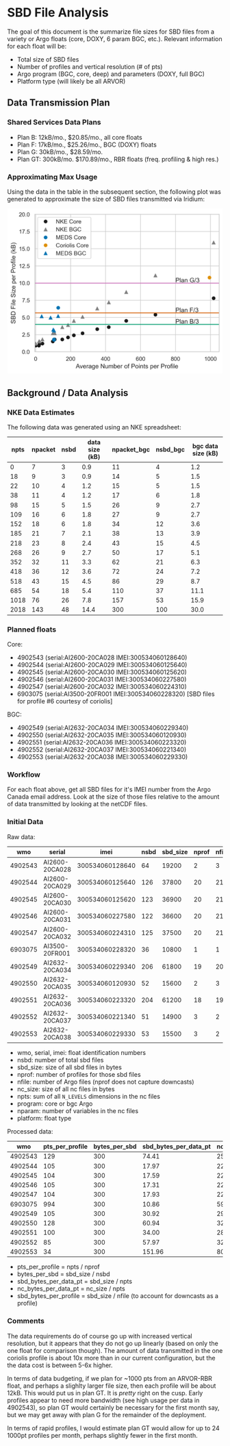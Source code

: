 # SBD File Analysis

The goal of this document is the summarize file sizes for SBD files from
a variety or Argo floats (core, DOXY, 6 param BGC, etc.). Relevant information
for each float will be:

- Total size of SBD files
- Number of profiles and vertical resolution (# of pts)
- Argo program (BGC, core, deep) and parameters (DOXY, full BGC)
- Platform type (will likely be all ARVOR)

## Data Transmission Plan

### Shared Services Data Plans

- Plan B: 12kB/mo., $20.85/mo., all core floats
- Plan F: 17kB/mo., $25.26/mo., BGC (DOXY) floats
- Plan G: 30kB/mo., $28.59/mo.
- Plan GT: 300kB/mo. $170.89/mo., RBR floats (freq. profiling & high res.)

### Approximating Max Usage

Using the data in the table in the subsequent section, the following plot was
generated to approximate the size of SBD files transmitted via Iridium:

![data plan plot](https://raw.githubusercontent.com/ArgoCanada/argo-dm/master/figures/approximate_data_usage.png?token=ADDT6M5YJFYADQVKWEAUSULAHY5MQ)

## Background / Data Analysis

### NKE Data Estimates

The following data was generated using an NKE spreadsheet:

|npts|npacket|nsbd|data size (kB)|npacket_bgc|nsbd_bgc|bgc data size (kB)|
|----|-------|----|--------------|-----------|--------|------------------|
|0   |7      |3   |0.9           |11         |4       |1.2               |
|18  |9      |3   |0.9           |14         |5       |1.5               |
|22  |10     |4   |1.2           |15         |5       |1.5               |
|38  |11     |4   |1.2           |17         |6       |1.8               |
|98  |15     |5   |1.5           |26         |9       |2.7               |
|109 |16     |6   |1.8           |27         |9       |2.7               |
|152 |18     |6   |1.8           |34         |12      |3.6               |
|185 |21     |7   |2.1           |38         |13      |3.9               |
|218 |23     |8   |2.4           |43         |15      |4.5               |
|268 |26     |9   |2.7           |50         |17      |5.1               |
|352 |32     |11  |3.3           |62         |21      |6.3               |
|418 |36     |12  |3.6           |72         |24      |7.2               |
|518 |43     |15  |4.5           |86         |29      |8.7               |
|685 |54     |18  |5.4           |110        |37      |11.1              |
|1018|76     |26  |7.8           |157        |53      |15.9              |
|2018|143    |48  |14.4          |300        |100     |30.0              |

### Planned floats

Core:

- 4902543 (serial:AI2600-20CA028 IMEI:300534060128640)
- 4902544 (serial:AI2600-20CA029 IMEI:300534060125640)
- 4902545 (serial:AI2600-20CA030 IMEI:300534060125620)
- 4902546 (serial:AI2600-20CA031 IMEI:300534060227580)
- 4902547 (serial:AI2600-20CA032 IMEI:300534060224310)
- 6903075 (serial:AI3500-20FR001 IMEI:300534060228320) [SBD files for profile #6 courtesy of coriolis]

BGC:

- 4902549 (serial:AI2632-20CA034 IMEI:300534060229340)
- 4902550 (serial:AI2632-20CA035 IMEI:300534060120930)
- 4902551 (serial:AI2632-20CA036 IMEI:300534060223320)
- 4902552 (serial:AI2632-20CA037 IMEI:300534060221340)
- 4902553 (serial:AI2632-20CA038 IMEI:300534060229330)

### Workflow

For each float above, get all SBD files for it's IMEI number from the Argo
Canada email address. Look at the size of those files relative to the amount
of data transmitted by looking at the netCDF files.

### Initial Data

Raw data:

|wmo    |serial        |imei           |nsbd|sbd_size|nprof|nfile|nc_size|npts|program|nparam|platform|
|-------|--------------|---------------|----|--------|-----|-----|-------|----|-------|------|--------|
|4902543|AI2600-20CA028|300534060128640|64  |19200   |2    |3    |65040  |258 |core   |64    |arvor   |
|4902544|AI2600-20CA029|300534060125640|126 |37800   |20   |21   |467532 |2103|core   |64    |arvor   |
|4902545|AI2600-20CA030|300534060125620|123 |36900   |20   |21   |471660 |2097|core   |64    |arvor   |
|4902546|AI2600-20CA031|300534060227580|122 |36600   |20   |21   |467952 |2114|core   |64    |arvor   |
|4902547|AI2600-20CA032|300534060224310|125 |37500   |20   |21   |467340 |2091|core   |64    |arvor   |
|6903075|AI3500-20FR001|300534060228320|36  |10800   |1    |1    |59572  |994 |core   |64    |arvor   |
|4902549|AI2632-20CA034|300534060229340|206 |61800   |19   |20   |579772 |1999|bgc    |72    |arvor   |
|4902550|AI2632-20CA035|300534060120930|52  |15600   |2    |3    |84356  |256 |bgc    |72    |arvor   |
|4902551|AI2632-20CA036|300534060223320|204 |61200   |18   |19   |518872 |1800|bgc    |72    |arvor   |
|4902552|AI2632-20CA037|300534060221340|51  |14900   |3    |2    |84408  |257 |bgc    |72    |arvor   |
|4902553|AI2632-20CA038|300534060229330|53  |15500   |3    |2    |82292  |102 |bgc    |72    |arvor   |

- wmo, serial, imei: float identification numbers
- nsbd: number of total sbd files
- sbd_size: size of all sbd files in bytes
- nprof: number of profiles for those sbd files
- nfile: number of Argo files (nprof does not capture downcasts)
- nc_size: size of all nc files in bytes
- npts: sum of all `N_LEVELS` dimensions in the nc files
- program: core or bgc Argo
- nparam: number of variables in the nc files
- platform: float type

Processed data:

|wmo    |pts_per_profile|bytes_per_sbd|sbd_bytes_per_data_pt|nc_bytes_per_data_pt|sbd_bytes_per_profile|
|-------|---------------|-------------|---------------------|--------------------|---------------------|
|4902543|129            |300          |74.41                |252.09              |6400                 |
|4902544|105            |300          |17.97                |222.31              |1800                 |
|4902545|104            |300          |17.59                |224.92              |1757                 |
|4902546|105            |300          |17.31                |221.35              |1743                 |
|4902547|104            |300          |17.93                |223.50              |1785                 |
|6903075|994            |300          |10.86                |59.93               |10800                |
|4902549|105            |300          |30.92                |290.03              |3090                 |
|4902550|128            |300          |60.94                |329.51              |5200                 |
|4902551|100            |300          |34.00                |288.26              |3221                 |
|4902552|85             |300          |57.97                |328.46              |4967                 |
|4902553|34             |300          |151.96               |806.78              |5167                 |

- pts_per_profile = npts / nprof
- bytes_per_sbd = sbd_size / nsbd
- sbd_bytes_per_data_pt = sbd_size / npts
- nc_bytes_per_data_pt = nc_size / npts
- sbd_bytes_per_profile = sbd_size / nfile (to account for downcasts as a profile)

### Comments

The data requirements do of course go up with increased vertical resolution,
but it appears that they do not go up linearly (based on only the one float
for comparison though). The amount of data transmitted in the one coriolis
profile is about 10x more than in our current configuration, but the the data
cost is between 5-6x higher.

In terms of data budgeting, if we plan for ~1000 pts from an ARVOR-RBR float,
and perhaps a slighlty larger file size, then each profile will be about 12kB.
This would put us in plan GT. It is *pretty* right on the cusp. Early profiles
appear to need more bandwidth (see high usage per data in 4902543), so plan
GT would certainly be necessary for the first month say, but we may get away
with plan G for the remainder of the deployment.

In terms of rapid profiles, I would estimate plan GT would allow for up to
24 1000pt profiles per month, perhaps slightly fewer in the first month.
